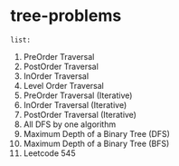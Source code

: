 # tree-problems

`list:`

1. PreOrder Traversal
2. PostOrder Traversal
3. InOrder Traversal
4. Level Order Traversal
5. PreOrder Traversal (Iterative)
6. InOrder Traversal (Iterative)
7. PostOrder Traversal (Iterative)
8. All DFS by one algorithm
9. Maximum Depth of a Binary Tree (DFS)
10. Maximum Depth of a Binary Tree (BFS)
11. Leetcode 545
